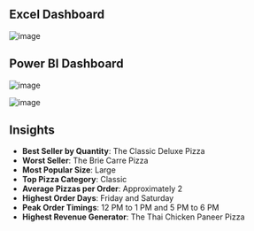 ## Excel Dashboard
![image](https://github.com/user-attachments/assets/ecb57e05-1645-497b-a80e-7c57fc20ea13)


## Power BI Dashboard
![image](https://github.com/anujasathiyaraj/pizza/assets/96020465/fa4d836d-7942-4666-9a0c-e1c36b0b9247)

![image](https://github.com/anujasathiyaraj/pizza/assets/96020465/4404c3ae-f7d5-4141-8298-b3c6a0381508)


## Insights

- **Best Seller by Quantity**: The Classic Deluxe Pizza
- **Worst Seller**: The Brie Carre Pizza
- **Most Popular Size**: Large
- **Top Pizza Category**: Classic
- **Average Pizzas per Order**: Approximately 2
- **Highest Order Days**: Friday and Saturday
- **Peak Order Timings**: 12 PM to 1 PM and 5 PM to 6 PM
- **Highest Revenue Generator**: The Thai Chicken Paneer Pizza
